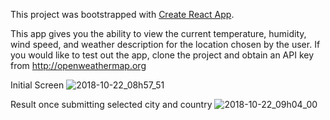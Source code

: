 This project was bootstrapped with [Create React App](https://github.com/facebook/create-react-app).

This app gives you the ability to view the current temperature, humidity, wind speed, and weather description for the location chosen by the user. If you would like to test out the app, clone the project and obtain an API key from http://openweathermap.org

Initial Screen
![2018-10-22_08h57_51](https://user-images.githubusercontent.com/14873941/47370887-e8e2ef80-d6a3-11e8-8f5e-a5afc4bb8d00.png)


Result once submitting selected city and country
![2018-10-22_09h04_00](https://user-images.githubusercontent.com/14873941/47370886-e8e2ef80-d6a3-11e8-89d4-e7f182521a0a.png)
